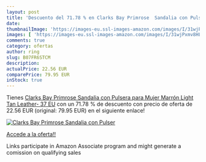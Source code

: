 ```yaml
---
layout: post
title: 'Descuento del 71.78 % en Clarks Bay Primrose  Sandalia con Pulser'
date: 
thumbnailImage: 'https://images-eu.ssl-images-amazon.com/images/I/31wjPxmv8HL._SL200_.jpg'
images: [ 'https://images-eu.ssl-images-amazon.com/images/I/31wjPxmv8HL._SL200_.jpg' ]
comments: true
category: ofertas
author: ring
slug: B07FR6STCM
description:
actualPrice: 22.56 EUR
comparePrice: 79.95 EUR
inStock: true
---
```


Tienes [Clarks Bay Primrose  Sandalia con Pulsera para Mujer  Marrón  Light Tan Leather-   37 EU](https://www.amazon.es/dp/B07FR6STCM/?tag=tolees-21) con un 71.78 % de descuento con precio de oferta de 22.56 EUR (original: 79.95 EUR) en el siguiente enlace!

[![Clarks Bay Primrose  Sandalia con Pulser](https://images-eu.ssl-images-amazon.com/images/I/31wjPxmv8HL._SL200_.jpg)](https://www.amazon.es/dp/B07FR6STCM/?tag=tolees-21)

[Accede a la oferta!!](https://www.amazon.es/dp/B07FR6STCM/?tag=tolees-21)

Links participate in Amazon Associate program and might generate a comission on qualifying sales



